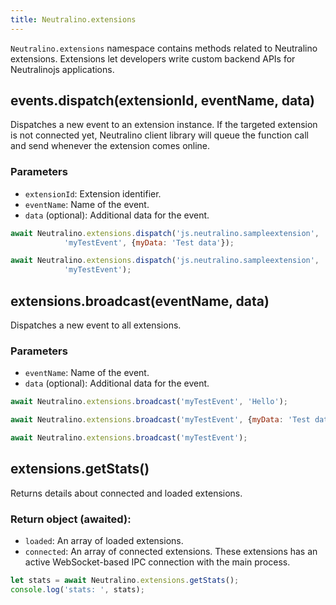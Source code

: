 ```yaml
---
title: Neutralino.extensions
---
```


`Neutralino.extensions` namespace contains methods related to Neutralino extensions. Extensions let
developers write custom backend APIs for Neutralinojs applications.


## events.dispatch(extensionId, eventName, data)
Dispatches a new event to an extension instance. If the targeted extension is not connected yet,
Neutralino client library will queue the function call and send whenever the extension comes online.


### Parameters

- `extensionId`: Extension identifier.
- `eventName`: Name of the event.
- `data` (optional): Additional data for the event.

```js
await Neutralino.extensions.dispatch('js.neutralino.sampleextension',
            'myTestEvent', {myData: 'Test data'});

await Neutralino.extensions.dispatch('js.neutralino.sampleextension',
            'myTestEvent');
```

## extensions.broadcast(eventName, data)
Dispatches a new event to all extensions.


### Parameters

- `eventName`: Name of the event.
- `data` (optional): Additional data for the event.

```js
await Neutralino.extensions.broadcast('myTestEvent', 'Hello');

await Neutralino.extensions.broadcast('myTestEvent', {myData: 'Test data'});

await Neutralino.extensions.broadcast('myTestEvent');
```

## extensions.getStats()
Returns details about connected and loaded extensions.

### Return object (awaited):
- `loaded`: An array of loaded extensions.
- `connected`: An array of connected extensions. These extensions has an active WebSocket-based IPC connection
                with the main process.

```js
let stats = await Neutralino.extensions.getStats();
console.log('stats: ', stats);
```
